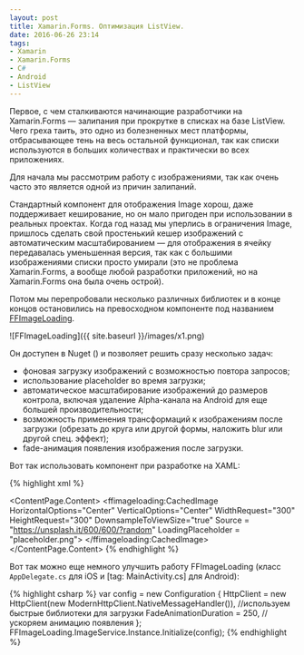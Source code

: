 ```yaml
---
layout: post
title: Xamarin.Forms. Оптимизация ListView.
date: 2016-06-26 23:14
tags:
- Xamarin
- Xamarin.Forms
- C#
- Android
- ListView
---
```

Первое, с чем сталкиваются начинающие разработчики на Xamarin.Forms — залипания при прокрутке в списках на базе ListView. Чего греха таить, это одно из болезненных мест платформы, отбрасывающее тень на весь остальной функционал, так как списки используются в больших количествах и практически во всех приложениях. 

Для начала мы рассмотрим работу с изображениями, так как очень часто это является одной из причин залипаний.

Стандартный компонент для отображения Image хорош, даже поддерживает кеширование, но он мало пригоден при использовании в реальных проектах. Когда год назад мы уперлись в ограничения Image, пришлось сделать свой простенький кешер изображений с автоматическим масштабированием — для отображения в ячейку передавалась уменьшенная версия, так как с большими изображениями списки просто умирали (это не проблема Xamarin.Forms, а вообще любой разработки приложений, но на Xamarin.Forms она была очень острой). 

Потом мы перепробовали несколько различных библиотек и в конце концов остановились на превосходном компоненте под названием [FFImageLoading](https://github.com/luberda-molinet/FFImageLoading).

![FFImageLoading]({{ site.baseurl }}/images/x1.png)

Он доступен в Nuget () и позволяет решить сразу несколько задач:
+ фоновая загрузку изображений с возможностью повтора запросов;
+ использование placeholder во время загрузки;
+ автоматическое масштабирование изображений до размеров контрола, включая удаление Alpha-канала на Android для еще большей производительности;
+ возможность применения трансформаций к изображениям после загрузки (обрезать до круга или другой формы, наложить blur или другой спец. эффект);
+ fade-анимация появления изображения после загрузки.

Вот так использовать компонент при разработке на XAML:

{% highlight xml %}
<?xml version="1.0" encoding="UTF-8"?>
<ContentPage xmlns="http://xamarin.com/schemas/2014/forms" 
  xmlns:x="http://schemas.microsoft.com/winfx/2009/xaml" 
  x:Class="Sample.Pages.MainPage"
  xmlns:ffimageloading="clr-namespace:FFImageLoading.Forms;assembly=FFImageLoading.Forms"
  Title="FFImageLoading Demo">
    <ContentPage.Content>
        <ffimageloading:CachedImage HorizontalOptions="Center" VerticalOptions="Center"
            WidthRequest="300" HeightRequest="300"
            DownsampleToViewSize="true"
            Source = "https://unsplash.it/600/600/?random"
		LoadingPlaceholder = "placeholder.png">
        </ffimageloading:CachedImage>
   </ContentPage.Content>
</ContentPage>
{% endhighlight %}

Вот так можно еще немного улучшить работу FFImageLoading (класс `AppDelegate.cs` для iOS и [tag: MainActivity.cs] для Android):

{% highlight csharp %}
var config = new Configuration
            {
                HttpClient = new HttpClient(new ModernHttpClient.NativeMessageHandler()),  //используем быстрые библиотеки для загрузки
                FadeAnimationDuration = 250,  //ускоряем анимацию появления
            };
FFImageLoading.ImageService.Instance.Initialize(config);
{% endhighlight %}
